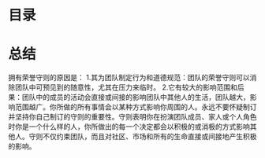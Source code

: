 # 目录
      

# 总结
拥有荣誉守则的原因是：
1.其为团队制定行为和道德规范：团队的荣誉守则可以消除团队中可预见到的随意性，尤其在压力来临时。
2.它有较大的影响范围和后果：团队中的成员的活动会直接或间接的影响团队中其他人的生活，团队越大，影响范围越广。你所做的所有事情会以某种方式影响你周围的人。永远不要怀疑制订并坚持你自己制订的守则的重要性。守则表明你在扮演团队成员、家人或个人角色时你是一个什么样的人，你所做出的每一个决定都会以积极的或消极的方式影响其他人。守则不仅约束团队，而且对社区、市场和所有的生命直接或间接地产生积极的影响。
